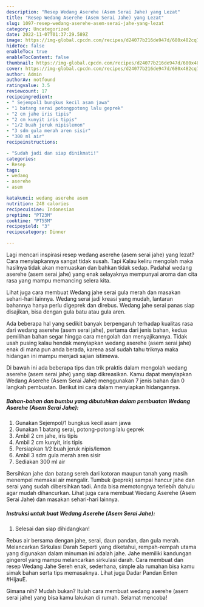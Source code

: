 ```yaml
---
description: "Resep Wedang Aserehe (Asem Serai Jahe) yang Lezat"
title: "Resep Wedang Aserehe (Asem Serai Jahe) yang Lezat"
slug: 1097-resep-wedang-aserehe-asem-serai-jahe-yang-lezat
category: Uncategorized
date: 2022-11-07T01:37:29.589Z
image: https://img-global.cpcdn.com/recipes/d24077b216de947d/680x482cq70/wedang-aserehe-asem-serai-jahe-foto-resep-utama.jpg
hideToc: false
enableToc: true
enableTocContent: false
thumbnail: https://img-global.cpcdn.com/recipes/d24077b216de947d/680x482cq70/wedang-aserehe-asem-serai-jahe-foto-resep-utama.jpg
cover: https://img-global.cpcdn.com/recipes/d24077b216de947d/680x482cq70/wedang-aserehe-asem-serai-jahe-foto-resep-utama.jpg
author: Admin
authorAv: notfound
ratingvalue: 3.5
reviewcount: 17
recipeingredient:
- " Sejempol1 bungkus kecil asam jawa"
- "1 batang serai potongpotong lalu geprek"
- "2 cm jahe iris tipis"
- "2 cm kunyit iris tipis"
- "1/2 buah jeruk nipislemon"
- "3 sdm gula merah aren sisir"
- "300 ml air"
recipeinstructions:

- "Sudah jadi dan siap dinikmati!"
categories:
- Resep
tags:
- wedang
- aserehe
- asem

katakunci: wedang aserehe asem 
nutrition: 248 calories
recipecuisine: Indonesian
preptime: "PT23M"
cooktime: "PT55M"
recipeyield: "3"
recipecategory: Dinner

---
```



Lagi mencari inspirasi resep wedang aserehe (asem serai jahe) yang lezat? Cara menyiapkannya sangat tidak susah. Tapi Kalau keliru mengolah maka hasilnya tidak akan memuaskan dan bahkan tidak sedap. Padahal wedang aserehe (asem serai jahe) yang enak selayaknya mempunyai aroma dan cita rasa yang mampu memancing selera kita.


Lihat juga cara membuat Wedang jahe serai gula merah dan masakan sehari-hari lainnya. Wedang serai jadi kreasi yang mudah, lantaran bahannya hanya perlu digeprek dan direbus. Wedang jahe serai panas siap disajikan, bisa dengan gula batu atau gula aren.

Ada beberapa hal yang sedikit banyak berpengaruh terhadap kualitas rasa dari wedang aserehe (asem serai jahe), pertama dari jenis bahan, kedua pemilihan bahan segar hingga cara mengolah dan menyajikannya. Tidak usah pusing kalau hendak menyiapkan wedang aserehe (asem serai jahe) enak di mana pun anda berada, karena asal sudah tahu triknya maka hidangan ini mampu menjadi sajian istimewa.


Di bawah ini ada beberapa tips dan trik praktis dalam mengolah wedang aserehe (asem serai jahe) yang siap dikreasikan. Kamu dapat menyiapkan Wedang Aserehe (Asem Serai Jahe) menggunakan 7 jenis bahan dan 0 langkah pembuatan. Berikut ini cara dalam menyiapkan hidangannya.

<!--inarticleads1-->

##### Bahan-bahan dan bumbu yang dibutuhkan dalam pembuatan Wedang Aserehe (Asem Serai Jahe):

1. Gunakan  Sejempol/1 bungkus kecil asam jawa
1. Gunakan 1 batang serai, potong-potong lalu geprek
1. Ambil 2 cm jahe, iris tipis
1. Ambil 2 cm kunyit, iris tipis
1. Persiapkan 1/2 buah jeruk nipis/lemon
1. Ambil 3 sdm gula merah aren sisir
1. Sediakan 300 ml air


Bersihkan jahe dan batang sereh dari kotoran maupun tanah yang masih menempel memakai air mengalir. Tumbuk (peprek) sampai hancur jahe dan serai yang sudah dibersihkan tadi. Anda bisa memotongnya terlebih dahulu agar mudah dihancurkan. Lihat juga cara membuat Wedang Aserehe (Asem Serai Jahe) dan masakan sehari-hari lainnya. 

<!--inarticleads2-->

##### Instruksi untuk buat Wedang Aserehe (Asem Serai Jahe):


1. Selesai dan siap dihidangkan!

Rebus air bersama dengan jahe, serai, daun pandan, dan gula merah. Melancarkan Sirkulasi Darah Seperti yang diketahui, rempah-rempah utama yang digunakan dalam minuman ini adalah jahe. Jahe memiliki kandungan gingerol yang mampu melancarkan sirkulasi darah. Cara membuat dan resep Wedang Jahe Sereh enak, sederhana, simple ala rumahan bisa kamu simak bahan serta tips memasaknya. Lihat juga Dadar Pandan Enten #HijauE. 

Gimana nih? Mudah bukan? Itulah cara membuat wedang aserehe (asem serai jahe) yang bisa kamu lakukan di rumah. Selamat mencoba!
